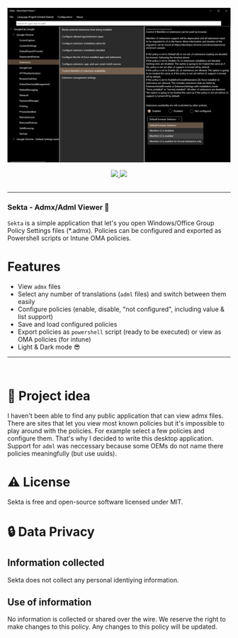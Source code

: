 ![Sekta](Assets/screenshot.png)

<div align='center'>
  
<a href='https://github.com/Gitii/sekta/releases'>
  
<img src='https://img.shields.io/github/v/release/Gitii/sekta?color=%23FDD835&label=version&style=for-the-badge'>
  
</a>
  
<a href='https://github.com/Gitii/sekta/blob/master/LICENSE'>
  
<img src='https://img.shields.io/github/license/Gitii/sekta?style=for-the-badge'>
  
</a>
  
</div>

<br />

---

### Sekta - Admx/Adml Viewer 🥳

`Sekta` is a simple application that let's you open Windows/Office Group Policy Settings files (*.admx). Policies can be configured and exported as Powershell scripts or Intune OMA policies.

# Features
- View `admx` files
- Select any number of translations (`adml` files) and switch between them easily
- Configure policies (enable, disable, "not configured", including value & list support)
- Save and load configured policies
- Export policies as `powershell` script (ready to be executed) or view as OMA policies (for intune)
- Light & Dark mode 😎

---

<br />

# 🧐 Project idea

I haven't been able to find any public application that can view admx files. 
There are sites that let you view most known policies but it's impossible to play around with the policies. 
For example select a few policies and configure them. That's why I decided to write this desktop application.
Support for `adml` was neccessary because some OEMs do not name there policies meaningfully (but use uuids).

# ⚠️ License

Sekta is free and open-source software licensed under MIT.  

# <a id="privacy"></a> 🔒 Data Privacy

## Information collected 
Sekta does not collect any personal identiying information. 
 
## Use of information 
No information is collected or shared over the wire. We reserve the right to 
make changes to this policy. Any changes to this policy will be updated. 

<br />
